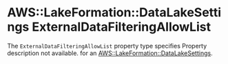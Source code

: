 # AWS::LakeFormation::DataLakeSettings ExternalDataFilteringAllowList<a name="aws-properties-lakeformation-datalakesettings-externaldatafilteringallowlist"></a>

<a name="aws-properties-lakeformation-datalakesettings-externaldatafilteringallowlist-description"></a>The `ExternalDataFilteringAllowList` property type specifies Property description not available\. for an [AWS::LakeFormation::DataLakeSettings](aws-resource-lakeformation-datalakesettings.md)\.